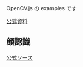 OpenCV.js の examples です

[公式資料](https://docs.opencv.org/master/d5/d10/tutorial_js_root.html)

## 顔認識
[公式ソース](https://github.com/opencv/opencv/blob/b39cd06249213220e802bb64260727711d9fc98c/samples/dnn/js_face_recognition.html)


